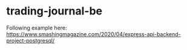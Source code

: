 # trading-journal-be

Following example here:
https://www.smashingmagazine.com/2020/04/express-api-backend-project-postgresql/